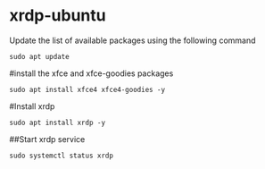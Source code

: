 # xrdp-ubuntu

 Update the list of available packages using the following command
 
```
sudo apt update
```

#install the xfce and xfce-goodies packages

```
sudo apt install xfce4 xfce4-goodies -y
```

#Install xrdp 
```
sudo apt install xrdp -y
```
##Start xrdp service

```
sudo systemctl status xrdp
```

